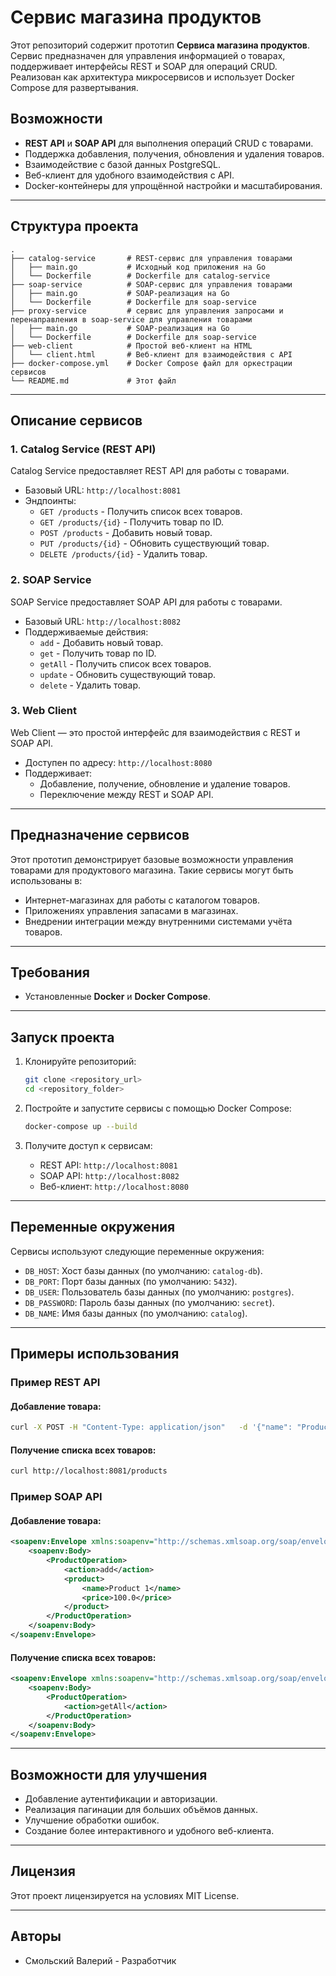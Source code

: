 # Сервис магазина продуктов

Этот репозиторий содержит прототип **Сервиса магазина продуктов**. Сервис предназначен для управления информацией о товарах, поддерживает интерфейсы REST и SOAP для операций CRUD. Реализован как архитектура микросервисов и использует Docker Compose для развертывания.

## Возможности
- **REST API** и **SOAP API** для выполнения операций CRUD с товарами.
- Поддержка добавления, получения, обновления и удаления товаров.
- Взаимодействие с базой данных PostgreSQL.
- Веб-клиент для удобного взаимодействия с API.
- Docker-контейнеры для упрощённой настройки и масштабирования.

---

## Структура проекта
```
.
├── catalog-service       # REST-сервис для управления товарами
│   ├── main.go           # Исходный код приложения на Go
│   └── Dockerfile        # Dockerfile для catalog-service
├── soap-service          # SOAP-сервис для управления товарами
│   ├── main.go           # SOAP-реализация на Go
│   └── Dockerfile        # Dockerfile для soap-service
├── proxy-service         # сервис для управления запросами и перенаправления в soap-service для управления товарами
│   ├── main.go           # SOAP-реализация на Go
│   └── Dockerfile        # Dockerfile для soap-service
├── web-client            # Простой веб-клиент на HTML
│   └── client.html       # Веб-клиент для взаимодействия с API
├── docker-compose.yml    # Docker Compose файл для оркестрации сервисов
└── README.md             # Этот файл
```

---

## Описание сервисов
### 1. Catalog Service (REST API)
Catalog Service предоставляет REST API для работы с товарами.
- Базовый URL: `http://localhost:8081`
- Эндпоинты:
  - `GET /products` - Получить список всех товаров.
  - `GET /products/{id}` - Получить товар по ID.
  - `POST /products` - Добавить новый товар.
  - `PUT /products/{id}` - Обновить существующий товар.
  - `DELETE /products/{id}` - Удалить товар.

### 2. SOAP Service
SOAP Service предоставляет SOAP API для работы с товарами.
- Базовый URL: `http://localhost:8082`
- Поддерживаемые действия:
  - `add` - Добавить новый товар.
  - `get` - Получить товар по ID.
  - `getAll` - Получить список всех товаров.
  - `update` - Обновить существующий товар.
  - `delete` - Удалить товар.

### 3. Web Client
Web Client — это простой интерфейс для взаимодействия с REST и SOAP API.
- Доступен по адресу: `http://localhost:8080`
- Поддерживает:
  - Добавление, получение, обновление и удаление товаров.
  - Переключение между REST и SOAP API.

---

## Предназначение сервисов
Этот прототип демонстрирует базовые возможности управления товарами для продуктового магазина. Такие сервисы могут быть использованы в:
- Интернет-магазинах для работы с каталогом товаров.
- Приложениях управления запасами в магазинах.
- Внедрении интеграции между внутренними системами учёта товаров.

---

## Требования
- Установленные **Docker** и **Docker Compose**.

---

## Запуск проекта
1. Клонируйте репозиторий:
   ```bash
   git clone <repository_url>
   cd <repository_folder>
   ```

2. Постройте и запустите сервисы с помощью Docker Compose:
   ```bash
   docker-compose up --build
   ```

3. Получите доступ к сервисам:
   - REST API: `http://localhost:8081`
   - SOAP API: `http://localhost:8082`
   - Веб-клиент: `http://localhost:8080`

---

## Переменные окружения
Сервисы используют следующие переменные окружения:
- `DB_HOST`: Хост базы данных (по умолчанию: `catalog-db`).
- `DB_PORT`: Порт базы данных (по умолчанию: `5432`).
- `DB_USER`: Пользователь базы данных (по умолчанию: `postgres`).
- `DB_PASSWORD`: Пароль базы данных (по умолчанию: `secret`).
- `DB_NAME`: Имя базы данных (по умолчанию: `catalog`).

---

## Примеры использования
### Пример REST API
#### Добавление товара:
```bash
curl -X POST -H "Content-Type: application/json"   -d '{"name": "Product 1", "price": 100.0}'   http://localhost:8081/products
```

#### Получение списка всех товаров:
```bash
curl http://localhost:8081/products
```

### Пример SOAP API
#### Добавление товара:
```xml
<soapenv:Envelope xmlns:soapenv="http://schemas.xmlsoap.org/soap/envelope/">
    <soapenv:Body>
        <ProductOperation>
            <action>add</action>
            <product>
                <name>Product 1</name>
                <price>100.0</price>
            </product>
        </ProductOperation>
    </soapenv:Body>
</soapenv:Envelope>
```

#### Получение списка всех товаров:
```xml
<soapenv:Envelope xmlns:soapenv="http://schemas.xmlsoap.org/soap/envelope/">
    <soapenv:Body>
        <ProductOperation>
            <action>getAll</action>
        </ProductOperation>
    </soapenv:Body>
</soapenv:Envelope>
```

---

## Возможности для улучшения
- Добавление аутентификации и авторизации.
- Реализация пагинации для больших объёмов данных.
- Улучшение обработки ошибок.
- Создание более интерактивного и удобного веб-клиента.

---

## Лицензия
Этот проект лицензируется на условиях MIT License.

---

## Авторы
- Смольский Валерий - Разработчик
